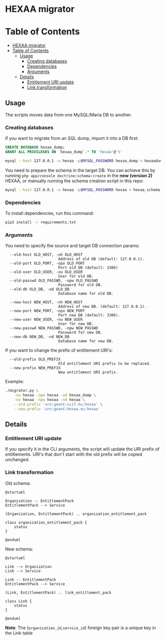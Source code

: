 # HEXAA migrator

# Table of Contents

- [HEXAA migrator](#hexaa-migrator)
- [Table of Contents](#table-of-contents)
    - [Usage](#usage)
        - [Creating databases](#creating-databases)
        - [Dependencies](#dependencies)
        - [Arguments](#arguments)
    - [Details](#details)
        - [Entitlement URI update](#entitlement-uri-update)
        - [Link transformation](#link-transformation)

## Usage

The scripts moves data from one MySQL/Maria DB to another.

### Creating databases

If you want to migrate from an SQL dump, import it into a DB first:

```sql
CREATE DATABASE hexaa_dump;
GRANT ALL PRIVILEGES ON `hexaa_dump`.* TO 'hexaa'@'%'
```

```bash
mysql --host 127.0.0.1 -u hexaa -p$MYSQL_PASSWORD hexaa_dump < hexaadump_2019-03-04.sql
```

You need to prepare the schema in the target DB. You can achieve this by running `php app/console doctrine:schema:create` in the **new (version 2)** HEXAA, or manually running the schema creation script in this repo:

```bash
mysql --host 127.0.0.1 -u hexaa -p$MYSQL_PASSWORD hexaa < hexaa_schema_new.sql
```


### Dependencies

To install dependencies, run this command:

```bash
pip3 install -r requirements.txt
```

### Arguments

You need to specify the source and target DB connection params:

```
  --old-host OLD_HOST, -oh OLD_HOST
                        Address of old DB (default: 127.0.0.1).
  --old-port OLD_PORT, -opo OLD_PORT
                        Port old DB (default: 3306)
  --old-user OLD_USER, -ou OLD_USER
                        User for old DB.
  --old-passwd OLD_PASSWD, -opw OLD_PASSWD
                        Password for old DB.
  --old-db OLD_DB, -od OLD_DB
                        Database name for old DB.

  --new-host NEW_HOST, -nh NEW_HOST
                        Address of new DB. (default: 127.0.0.1).
  --new-port NEW_PORT, -npo NEW_PORT
                        Port new DB (default: 3306).
  --new-user NEW_USER, -nu NEW_USER
                        User for new DB.
  --new-passwd NEW_PASSWD, -npw NEW_PASSWD
                        Password for new DB.
  --new-db NEW_DB, -nd NEW_DB
                        Database name for new DB.
```

If you want to change the prefix of entitlement URI's:

```
  --old-prefix OLD_PREFIX
                        Old entitlement URI prefix to be replaced.
  --new-prefix NEW_PREFIX
                        New entitlement URI prefix.
```

Example:

```bash
./migrator.py \
    -ou hexaa -opw hexaa -od hexaa_dump \
    -nu hexaa -npw hexaa -nd hexaa \
    --old-prefix 'urn:geant:niif.hu:hexaa' \
    --new-prefix 'urn:geant:hexaa.eu:hexaa'
```

## Details


### Entitlement URI update

If you specify it in the CLI arguments, the script will update the URI
prefix of entitlements. URI's that don't start with the old prefix will
be copied unchanged.


### Link transformation


Old schema:

```plantuml
@startuml

Organization -- EntitlementPack
EntitlementPack --> Service

(Organization, EntitlementPack) .. organization_entitlement_pack

class organization_entitlement_pack {
    status
}

@enduml
```

New schema:

```plantuml
@startuml

Link --> Organization
Link --> Service

Link -- EntitlementPack
EntitlementPack --> Service

(Link, EntitlementPack) .. link_entitlement_pack

class Link {
    status
}

@enduml
```

**Note**: The (`organization_id`,`service_id`) foreign key pair is a unique key in the Link table
